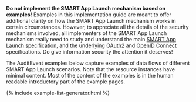 <p class="dragon"><strong>Do not implement the SMART App Launch mechanism based on
  examples!</strong> Examples in this implementation guide are meant to offer additional clarity on
  how the SMART App Launch mechanism works in certain circumstances. However, to appreciate all the
  details of the security mechanisms involved, all implementers of the SMART App Launch mechanism
  really need to study and understand the main <a
  href="http://hl7.org/fhir/smart-app-launch/">SMART App Launch specification</a>, and the
  underlying <a href="https://oauth.net/2/">OAuth2</a> and <a
  href="https://openid.net/connect/">OpenID Connect</a> specifications. Do give information
  security the attention it deserves!
</p>

The AuditEvent examples below capture examples of data flows of different SMART App Launch
scenarios. Note that the resource instances have minimal content. Most of the content of the
examples is in the human readable introductory part of the example pages.

{% include example-list-generator.html %}
